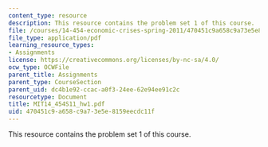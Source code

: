 ```yaml
---
content_type: resource
description: This resource contains the problem set 1 of this course.
file: /courses/14-454-economic-crises-spring-2011/470451c9a658c9a73e5e8159eecdc11f_MIT14_454S11_hw1.pdf
file_type: application/pdf
learning_resource_types:
- Assignments
license: https://creativecommons.org/licenses/by-nc-sa/4.0/
ocw_type: OCWFile
parent_title: Assignments
parent_type: CourseSection
parent_uid: dc4b1e92-ccac-a0f3-24ee-62e94ee91c2c
resourcetype: Document
title: MIT14_454S11_hw1.pdf
uid: 470451c9-a658-c9a7-3e5e-8159eecdc11f
---
```

This resource contains the problem set 1 of this course.